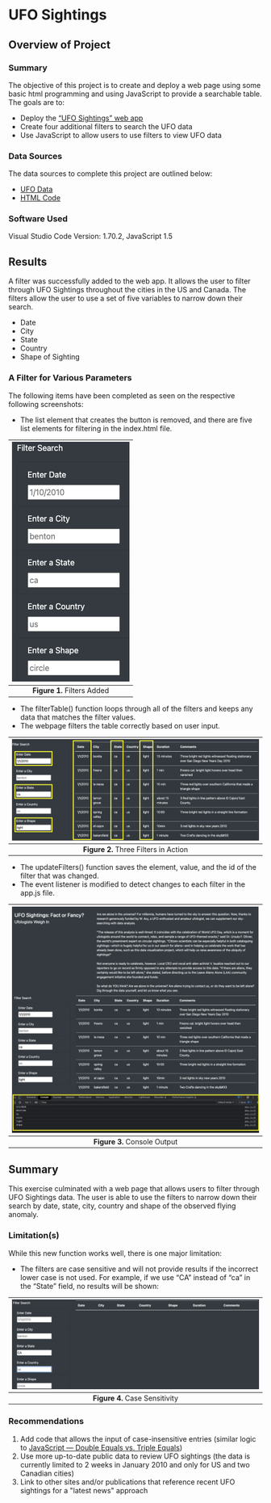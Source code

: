 # **UFO Sightings**

## Overview of Project

### Summary ### 
The objective of this project is to create and deploy a web page using some basic html programming and using JavaScript to provide a searchable table.
The goals are to:
* Deploy the [“UFO Sightings” web app](https://mrmarken.github.io/UFOs/) 
* Create four additional filters to search the UFO data
* Use JavaScript to allow users to use filters to view UFO data 

### Data Sources
The data sources to complete this project are outlined below:
* [UFO Data](https://github.com/mrmarken/UFOs/blob/main/static/js/data.js)
* [HTML Code](https://github.com/mrmarken/UFOs/blob/main/index.html)

### Software Used
Visual Studio Code Version: 1.70.2, JavaScript 1.5


## Results 
A filter was successfully added to the web app.  It allows the user to filter through UFO Sightings throughout the cities in the US and Canada.  The filters allow the user to use a set of five variables to narrow down their search.
* Date
* City
* State
* Country
* Shape of Sighting

### A Filter for Various Parameters
The following items have been completed as seen on the respective following screenshots:
 * The list element that creates the button is removed, and there are five list elements for filtering in the index.html file.

| ![Figure1](https://github.com/mrmarken/UFOs/blob/main/static/images/new_filters.png) |
| :---: |
| **Figure 1.** Filters Added |

 * The filterTable() function loops through all of the filters and keeps any data that matches the filter values.
 * The webpage filters the table correctly based on user input.

| ![Figure2](https://github.com/mrmarken/UFOs/blob/main/static/images/three_filters.png) |
| :---: |
| **Figure 2.** Three Filters in Action |


 * The updateFilters() function saves the element, value, and the id of the filter that was changed.
 * The event listener is modified to detect changes to each filter in the app.js file. 

| ![Figure3](https://github.com/mrmarken/UFOs/blob/main/static/images/filter_id_(console).png) |
| :---: |
| **Figure 3.** Console Output |

 
## Summary
This exercise culminated with a web page that allows users to filter through UFO Sightings data.  The user is able to use the filters to narrow down their search by date, state, city, country and shape of the observed flying anomaly.

### Limitation(s)
While this new function works well, there is one major limitation:
 * The filters are case sensitive and will not provide results if the incorrect lower case is not used.  For example, if we use “CA” instead of “ca” in the “State” field, no results will be shown:

| ![Figure4](https://github.com/mrmarken/UFOs/blob/main/static/images/case_sentitivyty.png) |
| :---: |
| **Figure 4.** Case Sensitivity |

### Recommendations
1. Add code that allows the input of case-insensitive entries (similar logic to [JavaScript — Double Equals vs. Triple Equals](https://codeburst.io/javascript-double-equals-vs-triple-equals-61d4ce5a121a))
2. Use more up-to-date public data to review UFO sightings (the data is currently limited to 2 weeks in January 2010 and only for US and two Canadian cities)
3. Link to other sites and/or publications that reference recent UFO sightings for a "latest news" approach
